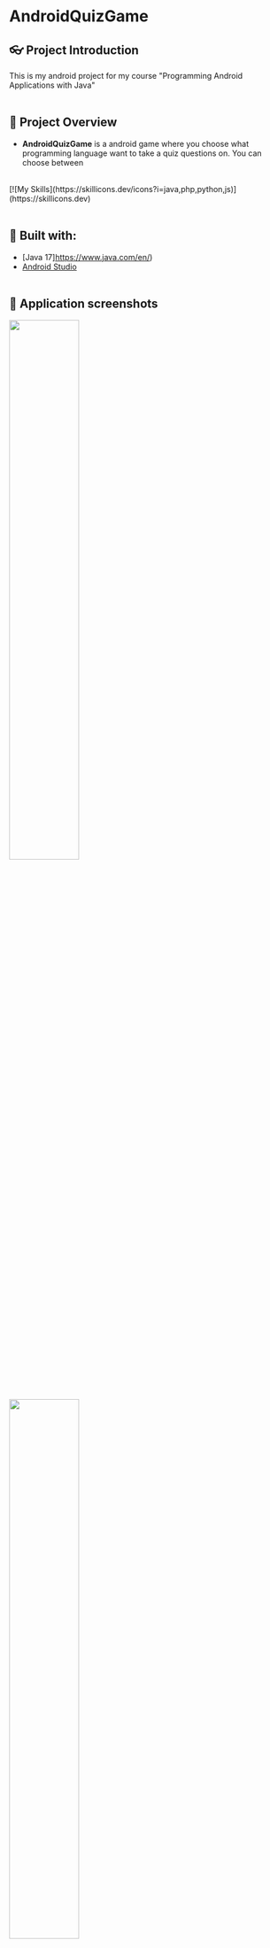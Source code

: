 # AndroidQuizGame

## :eyeglasses: Project Introduction
This is my android project for my course "Programming Android Applications with Java"
<br/><br/>

## 📝 Project Overview
-	**AndroidQuizGame** is a android game where you choose what programming language want to take a quiz questions on. You can choose between 
<br>
[![My Skills](https://skillicons.dev/icons?i=java,php,python,js)](https://skillicons.dev)
<br/><br/>

## :hammer: Built with:
* [Java 17]https://www.java.com/en/)
* [Android Studio](https://developer.android.com/studio)
<br/><br/>

## 📸 Application screenshots

<img src="https://user-images.githubusercontent.com/48069264/159451078-d3339c28-6925-44ee-ac09-f7eebbefe76a.jpg" width=50% height=50%>
<img src="https://user-images.githubusercontent.com/48069264/159451102-db7cd930-573a-43c7-901e-9a8c37d9c29f.jpg" width=50% height=50%>
<img src="https://user-images.githubusercontent.com/48069264/159451113-3469aad6-a895-4508-a300-2eff17d5080f.jpg" width=50% height=50%>
<img src="https://user-images.githubusercontent.com/48069264/159451119-35328dfe-ef4c-4e58-879d-d7b0a9969204.jpg" width=50% height=50%>
<img src="https://user-images.githubusercontent.com/48069264/159451127-e48f2f31-02f6-425d-8707-6277238e08ae.jpg" width=50% height=50%>

## :v: Leave a feedback
Give a :star: if you like it.
Thank you ❤️
<br/><br/>

